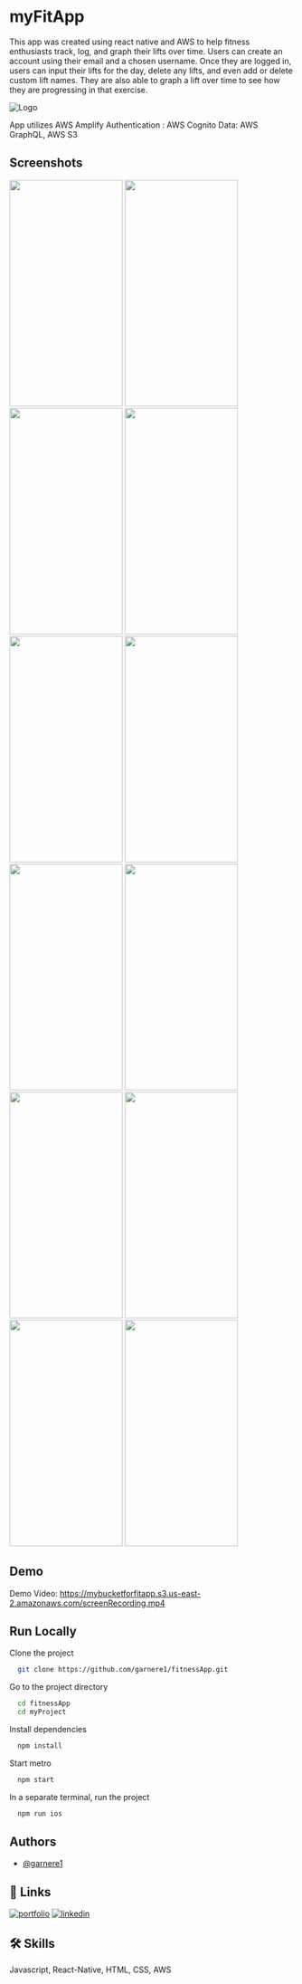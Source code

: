 
# myFitApp

This app was created using react native and AWS to help fitness enthusiasts track, log, and graph their lifts over time. Users can create an account using their email and a chosen username. Once they are logged in, users can input their lifts for the day, delete any lifts, and even add or delete custom lift names. They are also able to graph a lift over time to see how they are progressing in that exercise. 




![Logo](https://mybucketforfitapp.s3.us-east-2.amazonaws.com/logo180.jpg)

App utilizes AWS Amplify
Authentication : AWS Cognito
Data: AWS GraphQL, AWS S3

## Screenshots

<img src="https://mybucketforfitapp.s3.us-east-2.amazonaws.com/SignInScreen.png"  width="200" height="400">
<img src="https://mybucketforfitapp.s3.us-east-2.amazonaws.com/resetPassword.png"  width="200" height="400">
<img src="https://mybucketforfitapp.s3.us-east-2.amazonaws.com/createAccount.png"  width="200" height="400">
<img src="https://mybucketforfitapp.s3.us-east-2.amazonaws.com/HomeScreen.png"  width="200" height="400">
<img src="https://mybucketforfitapp.s3.us-east-2.amazonaws.com/ActionScreen.png"  width="200" height="400">
<img src="https://mybucketforfitapp.s3.us-east-2.amazonaws.com/input.png"  width="200" height="400">
<img src="https://mybucketforfitapp.s3.us-east-2.amazonaws.com/confirminput.png"  width="200" height="400">
<img src="https://mybucketforfitapp.s3.us-east-2.amazonaws.com/delete2.png"  width="200" height="400">
<img src="https://mybucketforfitapp.s3.us-east-2.amazonaws.com/edit.png"  width="200" height="400">
<img src="https://mybucketforfitapp.s3.us-east-2.amazonaws.com/trends.png"  width="200" height="400">
<img src="https://mybucketforfitapp.s3.us-east-2.amazonaws.com/graph2.png"  width="200" height="400">
<img src="https://mybucketforfitapp.s3.us-east-2.amazonaws.com/settings.png"  width="200" height="400">

## Demo
Demo Video: 
https://mybucketforfitapp.s3.us-east-2.amazonaws.com/screenRecording.mp4
## Run Locally

Clone the project

```bash
  git clone https://github.com/garnere1/fitnessApp.git
```

Go to the project directory

```bash
  cd fitnessApp
  cd myProject
```

Install dependencies

```bash
  npm install
```

Start metro

```bash
  npm start
```
In a separate terminal, run the project

```bash
  npm run ios
```

## Authors

- [@garnere1](https://www.github.com/garnere1)



## 🔗 Links
[![portfolio](https://img.shields.io/badge/my_portfolio-000?style=for-the-badge&logo=ko-fi&logoColor=white)](https://emilyanngarner.com/)
[![linkedin](https://img.shields.io/badge/linkedin-0A66C2?style=for-the-badge&logo=linkedin&logoColor=white)](https://www.linkedin.com/in/emily-ann-garner/)


## 🛠 Skills
Javascript, React-Native, HTML, CSS, AWS

